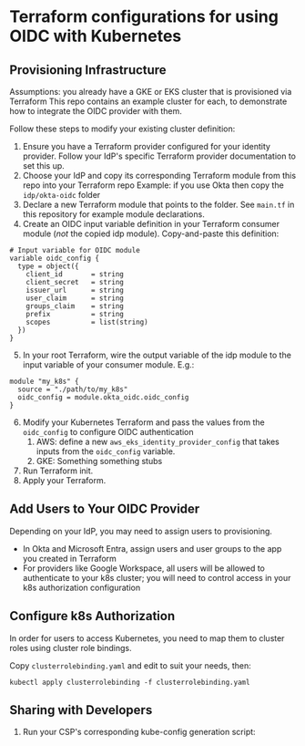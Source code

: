 # Terraform configurations for using OIDC with Kubernetes

## Provisioning Infrastructure

Assumptions: you already have a GKE or EKS cluster that is provisioned via Terraform
This repo contains an example cluster for each, to demonstrate how to integrate the OIDC provider with them.

Follow these steps to modify your existing cluster definition:

1. Ensure you have a Terraform provider configured for your identity provider. Follow your IdP's specific
   Terraform provider documentation to set this up.
2. Choose your IdP and copy its corresponding Terraform module from this repo into your Terraform repo
   Example: if you use Okta then copy the `idp/okta-oidc` folder
3. Declare a new Terraform module that points to the folder. See `main.tf` in
   this repository for example module declarations.
4. Create an OIDC input variable definition in your Terraform consumer module (_not_ the copied idp
   module). Copy-and-paste this definition:

```
# Input variable for OIDC module
variable oidc_config {
  type = object({
    client_id       = string
    client_secret   = string
    issuer_url      = string
    user_claim      = string
    groups_claim    = string
    prefix          = string
    scopes          = list(string)
  })
}
```

5. In your root Terraform, wire the output variable of the idp module to the
   input variable of your consumer module. E.g.:

```
module "my_k8s" {
  source = "./path/to/my_k8s"
  oidc_config = module.okta_oidc.oidc_config
}
```

6. Modify your Kubernetes Terraform and pass the values from the `oidc_config` to configure OIDC authentication
   1. AWS: define a new `aws_eks_identity_provider_config` that takes inputs from the `oidc_config` variable.
   2. GKE:
      Something something stubs
7. Run Terraform init.
8. Apply your Terraform.

## Add Users to Your OIDC Provider

Depending on your IdP, you may need to assign users to provisioning.

- In Okta and Microsoft Entra, assign users and user groups to the app you created in Terraform
- For providers like Google Workspace, all users will be allowed to authenticate to your k8s cluster; you will need to control access in your k8s authorization configuration

## Configure k8s Authorization

In order for users to access Kubernetes, you need to map them to cluster roles using cluster role bindings.

Copy `clusterrolebinding.yaml` and edit to suit your needs, then:

```
kubectl apply clusterrolebinding -f clusterrolebinding.yaml
```

## Sharing with Developers

1. Run your CSP's corresponding kube-config generation script:
